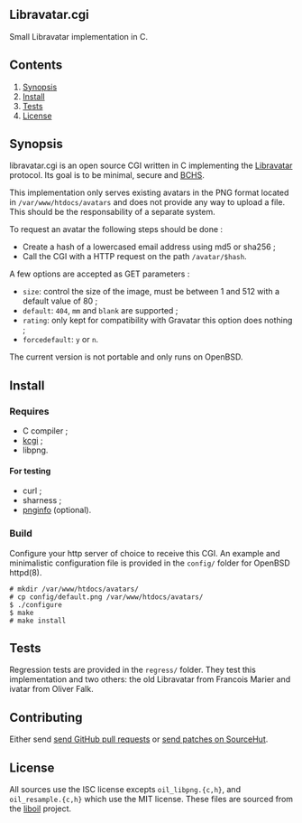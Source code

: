## Libravatar.cgi

Small Libravatar implementation in C.

## Contents

1. [Synopsis](#synopsis)
2. [Install](#install)
3. [Tests](#tests)
4. [License](#license)

## Synopsis

libravatar.cgi is an open source CGI written in C implementing the [Libravatar](https://www.libravatar.org/) protocol. Its goal is to be minimal, secure and [BCHS](https://learnbchs.org/).

This implementation only serves existing avatars in the PNG format located in `/var/www/htdocs/avatars` and does not provide any way to upload a file. This should be the responsability of a separate system.

To request an avatar the following steps should be done :

* Create a hash of a lowercased email address using md5 or sha256 ;
* Call the CGI with a HTTP request on the path `/avatar/$hash`.

A few options are accepted as GET parameters :

* `size`: control the size of the image, must be between 1 and 512 with a default value of 80 ;
* `default`: `404`, `mm` and `blank` are supported ;
* `rating`: only kept for compatibility with Gravatar this option does nothing ;
* `forcedefault`: `y` or `n`.

The current version is not portable and only runs on OpenBSD.

## Install

### Requires

* C compiler ;
* [kcgi](https://kristaps.bsd.lv/kcgi) ;
* libpng.

#### For testing

* curl ;
* sharness ;
* [pnginfo](https://github.com/Aversiste/pnginfo) (optional).

### Build

Configure your http server of choice to receive this CGI. An example and minimalistic configuration file is provided in the `config/` folder for OpenBSD httpd(8).

```
# mkdir /var/www/htdocs/avatars/
# cp config/default.png /var/www/htdocs/avatars/
$ ./configure
$ make
# make install
```

## Tests

Regression tests are provided in the `regress/` folder. They test this implementation and two others: the old Libravatar from Francois Marier and ivatar from Oliver Falk.

## Contributing

Either send [send GitHub pull requests](https://github.com/Aversiste/libravatar.cgi) or [send patches on SourceHut](https://lists.sr.ht/~tleguern/libravatar-dev).

## License

All sources use the ISC license excepts `oil_libpng.{c,h}`, and `oil_resample.{c,h}` which use the MIT license. These files are sourced from the [liboil](https://github.com/ender672/liboil) project.
